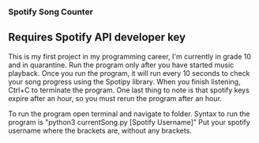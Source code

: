 ### Spotify Song Counter  
## Requires Spotify API developer key  
This is my first project in my programming career, I'm currently in grade 10 and in quarantine. Run the program only after you have started music playback. Once you run the program, it will run every 10 seconds to check your song progress using the Spotipy library. When you finish listening, Ctrl+C to terminate the program. One last thing to note is that spotify keys expire after an hour, so you must rerun the program after an hour.  
  
To run the program open terminal and navigate to folder. Syntax to run the program is "python3 currentSong.py [Spotify Username]" Put your spotify username where the brackets are, without any brackets.